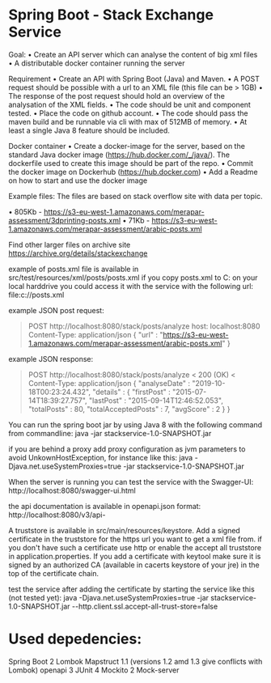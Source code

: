 # Spring Boot - Stack Exchange Service

Goal:
•	Create an API server which can analyse the content of big xml files
•	A distributable docker container running the server

Requirement
•	Create an API with Spring Boot (Java) and Maven.
•	A POST request should be possible with a url to an XML file (this file can be > 1GB)
•	The response of the post request should hold an overview of the analysation of the XML fields.
•	The code should be unit and component tested.
•	Place the code on github account.
•	The code should pass the maven build and be runnable via cli with max of 512MB of memory.
•	At least a single Java 8 feature should be included.

Docker container
•	Create a docker-image for the server, based on the standard Java docker image (https://hub.docker.com/_/java/). The dockerfile used to     create this image should be part of the repo.
•	Commit the docker image on Dockerhub (https://hub.docker.com)
•	Add a Readme on how to start and use the docker image

Example files:
The files are based on stack overflow site with data per topic.

•	805Kb - https://s3-eu-west-1.amazonaws.com/merapar-assessment/3dprinting-posts.xml
•	71Kb - https://s3-eu-west-1.amazonaws.com/merapar-assessment/arabic-posts.xml

Find other larger files on archive site https://archive.org/details/stackexchange

example of posts.xml file is available in src/test/resources/xml/posts/posts.xml
if you copy posts.xml to C: on your local harddrive you could access it with the service with the following url:
file:c://posts.xml

example JSON post request:
 > POST http://localhost:8080/stack/posts/analyze
 > host: localhost:8080
 > Content-Type: application/json
{
  "url" : "https://s3-eu-west-1.amazonaws.com/merapar-assessment/arabic-posts.xml"
}

example JSON response:
 > POST http://localhost:8080/stack/posts/analyze
 < 200 (OK)
 < Content-Type: application/json
{
  "analyseDate" : "2019-10-18T00:23:24.432",
  "details" : {
    "firstPost" : "2015-07-14T18:39:27.757",
    "lastPost" : "2015-09-14T12:46:52.053",
    "totalPosts" : 80,
    "totalAcceptedPosts" : 7,
    "avgScore" : 2
  }
}

You can run the spring boot jar by using Java 8 with the following command from commandline:
java -jar stackservice-1.0-SNAPSHOT.jar

if you are behind a proxy add proxy configuration as jvm parameters to avoid UnkownHostException, for instance like this:
java -Djava.net.useSystemProxies=true -jar stackservice-1.0-SNAPSHOT.jar

When the server is running you can test the service with the Swagger-UI:
http://localhost:8080/swagger-ui.html

the api documentation is available in openapi.json format:
http://localhost:8080/v3/api-

A truststore is available in src/main/resources/keystore. Add a signed certificate in the truststore for the https url you want to get a xml file from. if you don't have such a certificate use http or enable the accept all truststore in application.properties. If you add a certificate with keytool make sure it is signed by an authorized CA (available in cacerts keystore of your jre) in the top of the certificate chain. 

test the service after adding the certificate by starting the service like this (not tested yet):
java -Djava.net.useSystemProxies=true -jar stackservice-1.0-SNAPSHOT.jar --http.client.ssl.accept-all-trust-store=false


# Used depedencies:
Spring Boot 2
Lombok
Mapstruct 1.1 (versions 1.2 amd 1.3 give conflicts with Lombok)
openapi 3
JUnit 4
Mockito 2
Mock-server






